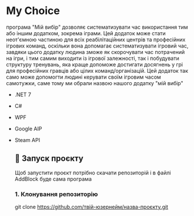 # My Choice

програма "Мій вибір" дозволяє систематизувати час використання тим або іншим додатком, зокрема іграми. Цей додаток може стати неот'ємною частиною для всіх реабілітаційних центрів та професійних ігрових команд, оскільки вона допомагає систематизувати ігровий час, завдяки цього додатку людина зможе як скорочувати час потрачений на ігри, і тим самим виходити із ігрової залежності, так і побудувати структуру тренувань, яка краще допоможе достигати досягнень у грі для професійних гравців або цілих команд/організацій.
Цей додаток так само може допомогти людині керувати своїм ігровим часом самотужки, саме тому ми обрали назвою нашого додатку "мій вибір"

- .NET 7
- C#
- WPF
- Google AIP
- Steam API
  ## 🚀 Запуск проєкту
  Щоб запустити проєкт потрібно скачати репозиторій і в файлі AddBlock буде сама програма

  ### 1. Клонування репозиторію
  git clone https://github.com/твій-юзернейм/назва-проєкту.git

